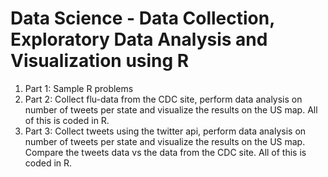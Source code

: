 # Data Science - Data Collection, Exploratory Data Analysis and Visualization using R

1. Part 1: Sample R problems
2. Part 2: Collect flu-data from the CDC site, perform data analysis on number of tweets per state and visualize the results on the US map. All of this is coded in R.
3. Part 3: Collect tweets using the twitter api, perform data analysis on number of tweets per state and visualize the results on the US map. Compare the tweets data vs the data from the CDC site. All of this is coded in R.

